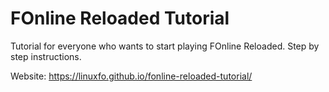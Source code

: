 # FOnline Reloaded Tutorial
Tutorial for everyone who wants to start playing FOnline Reloaded. Step by step instructions.

Website: https://linuxfo.github.io/fonline-reloaded-tutorial/
